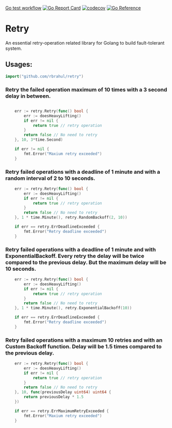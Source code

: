 [Go test workflow](https://github.com/rbrahul/exception/actions/workflows/go.yaml/badge.svg)
[![Go Report Card](https://goreportcard.com/badge/github.com/rbrahul/retry)](https://goreportcard.com/report/github.com/rbrahul/retry)
[![codecov](https://codecov.io/gh/rbrahul/exception/branch/main/graph/badge.svg?token=CW54A6HWS6)](https://codecov.io/gh/rbrahul/retry)
[![Go Reference](https://pkg.go.dev/badge/github.com/rbrahul/retry.svg)](https://pkg.go.dev/github.com/rbrahul/retry)

# Retry

An essential retry-operation related library for Golang to build fault-tolerant system.

## Usages:

```go
import("github.com/rbrahul/retry")
```

### Retry the failed operation maximum of 10 times with a 3 second delay in between.

```go

    err := retry.Retry(func() bool {
		err := doesHeavyLifting()
        if err != nil {
            return true // retry operation
        }
		return false // No need to retry
	}, 10, 3*time.Second)

    if err != nil {
        fmt.Error("Maxium retry exceeded")
    }
```

### Retry failed operations with a deadline of 1 minute and with a random interval of 2 to 10 seconds.

```go
    err := retry.Retry(func() bool {
		err := doesHeavyLifting()
        if err != nil {
            return true // retry operation
        }
		return false // No need to retry
	}, 1 * time.Minute(), retry.RandomBackoff(2, 10))

    if err == retry.ErrDeadlineExceeded {
        fmt.Error("Retry deadline exceeded")
    }

```

### Retry failed operations with a deadline of 1 minute and with ExponentialBackoff. Every retry the delay will be twice compared to the previous delay. But the maximum delay will be 10 seconds.

```go
    err := retry.Retry(func() bool {
		err := doesHeavyLifting()
        if err != nil {
            return true // retry operation
        }
		return false // No need to retry
	}, 1 * time.Minute(), retry.ExponentialBackoff(10))

    if err == retry.ErrDeadlineExceeded {
        fmt.Error("Retry deadline exceeded")
    }

```
### Retry failed operations with a maximum 10 retries and with an Custom Backoff function. Delay will be 1.5 times compared to the previous delay.

```go
    err := retry.Retry(func() bool {
		err := doesHeavyLifting()
        if err != nil {
            return true // retry operation
        }
		return false // No need to retry
	}, 10, func(previousDelay uint64) uint64 {
		return previousDelay * 1.5
	})

    if err == retry.ErrMaximumRetryExceeded {
        fmt.Error("Maxium retry exceeded")
    }

```
